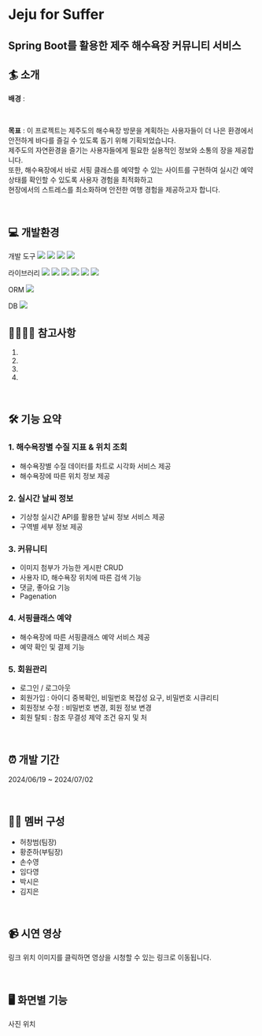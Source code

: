# Jeju for Suffer
## Spring Boot를 활용한 제주 해수욕장 커뮤니티 서비스

## 🏄 소개
**배경** :   

<br>

**목표** :  이 프로젝트는 제주도의 해수욕장 방문을 계획하는 사용자들이 더 나은 환경에서 안전하게 바다를 즐길 수 있도록 돕기 위해 기획되었습니다.   
제주도의 자연환경을 즐기는 사용자들에게 필요한 실용적인 정보와 소통의 장을 제공합니다.   
또한, 해수욕장에서 바로 서핑 클래스를 예약할 수 있는 사이트를 구현하여 실시간 예약 상태를 확인할 수 있도록 사용자 경험을 최적화하고    
현장에서의 스트레스를 최소화하며 안전한 여행 경험을 제공하고자 합니다.    

<br>

## 💻 개발환경
개발 도구 <img src="https://img.shields.io/badge/SpringBoot-FFFF00"> <img src="https://img.shields.io/badge/HTML-FF0000"> <img src="https://img.shields.io/badge/CSS-013ADF"> <img src="https://img.shields.io/badge/JavaScript-81BEF7">

라이브러리 <img src="https://img.shields.io/badge/Lombok-AC58FA"> <img src="https://img.shields.io/badge/thymeleaf-58D3F7"> <img src="https://img.shields.io/badge/security-FA5858"> <img src="https://img.shields.io/badge/jackson-FA8258"> <img src="https://img.shields.io/badge/validation-F4FA58"> <img src="https://img.shields.io/badge/dataformat-58FA58">

ORM  <img src="https://img.shields.io/badge/JPA-58FA58"> 

DB  <img src="https://img.shields.io/badge/H2-FF0000"> 
<br>

## 🙋‍♂️🙋‍♀️ 참고사항
1. 
2. 
3. 
4. 
   
<br>

## 🛠 기능 요약
### 1. 해수욕장별 수질 지표 & 위치 조회
- 해수욕장별 수질 데이터를 차트로 시각화 서비스 제공
- 해수욕장에 따른 위치 정보 제공
### 2. 실시간 날씨 정보
- 기상청 실시간 API를 활용한 날씨 정보 서비스 제공
- 구역별 세부 정보 제공
### 3. 커뮤니티
- 이미지 첨부가 가능한 게시판 CRUD
- 사용자 ID, 해수욕장 위치에 따른 검색 기능
- 댓글, 좋아요 기능
- Pagenation
### 4. 서핑클래스 예약
- 해수욕장에 따른 서핑클래스 예약 서비스 제공
- 예약 확인 및 결제 기능
### 5. 회원관리
- 로그인 / 로그아웃
- 회원가입 : 아이디 중복확인, 비밀번호 복잡성 요구, 비밀번호 시큐리티
- 회원정보 수정 : 비밀번호 변경, 회원 정보 변경
- 회원 탈퇴 : 참조 무결성 제약 조건 유지 및 처

<br>


## ⏰ 개발 기간
2024/06/19 ~ 2024/07/02

<br>

## 👩‍💻 멤버 구성
- 허창범(팀장)
- 황준하(부팀장)
- 손수영
- 임다영  
- 박시은
- 김지은

<br>


## 📹 시연 영상
링크 위치
이미지를 클릭하면 영상을 시청할 수 있는 링크로 이동됩니다.

<br>

## 🖥 화면별 기능
사진 위치
